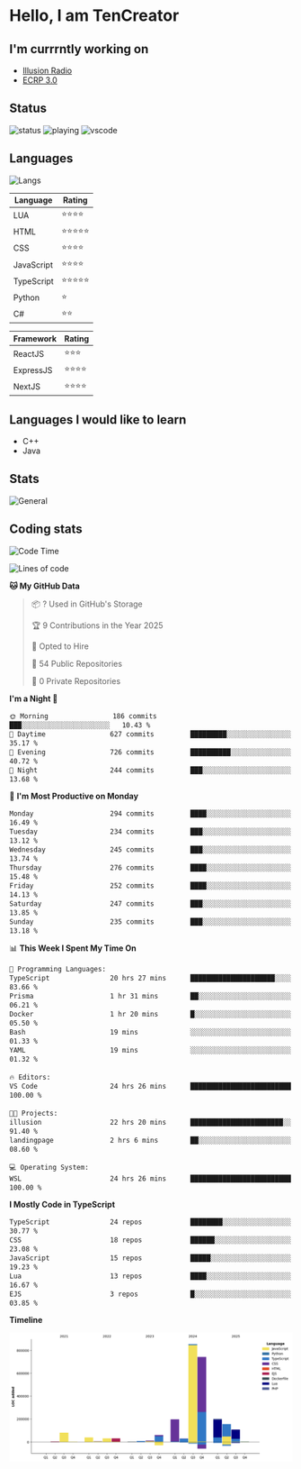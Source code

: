 # Hello, I am TenCreator

## I'm currrntly working on
- [Illusion Radio](https://illusionradio.co.uk/)
- [ECRP 3.0](http://github.com/Emerald-Coast-Roleplay/)

## Status
![status](https://api.statusbadges.me/badge/status/518334475038359555?simple=true&style=for-the-badge)
![playing](https://api.statusbadges.me/badge/playing/518334475038359555?style=for-the-badge)
![vscode](https://api.statusbadges.me/badge/vscode/518334475038359555?style=for-the-badge)

## Languages
![Langs](https://github-readme-stats.vercel.app/api/top-langs/?username=tencreator&layout=compact&theme=radical)


|Language|Rating|
|--------|------|
|LUA|⭐️⭐️⭐️⭐️|
|HTML|⭐️⭐️⭐️⭐️⭐️|
|CSS|⭐️⭐️⭐️⭐️|
|JavaScript|⭐️⭐️⭐️⭐️|
|TypeScript|⭐️⭐️⭐️⭐️⭐️|
|Python|⭐️|
|C#|⭐️⭐️ |

|Framework|Rating|
|--------|------|
|ReactJS|⭐️⭐️⭐|
|ExpressJS|⭐️⭐️⭐️⭐️|
|NextJS|⭐️⭐️⭐⭐️|

## Languages I would like to learn
- C++
- Java

## Stats
![General](https://github-readme-stats.vercel.app/api?username=tencreator&show_icons=true&theme=radical)

## Coding stats

<!--START_SECTION:waka-->
![Code Time](http://img.shields.io/badge/Code%20Time-363%20hrs%2016%20mins-blue)

![Lines of code](https://img.shields.io/badge/From%20Hello%20World%20I%27ve%20Written-1.9%20million%20lines%20of%20code-blue)

**🐱 My GitHub Data** 

> 📦 ? Used in GitHub's Storage 
 > 
> 🏆 9 Contributions in the Year 2025
 > 
> 💼 Opted to Hire
 > 
> 📜 54 Public Repositories 
 > 
> 🔑 0 Private Repositories 
 > 
**I'm a Night 🦉** 

```text
🌞 Morning                186 commits         ███░░░░░░░░░░░░░░░░░░░░░░   10.43 % 
🌆 Daytime                627 commits         █████████░░░░░░░░░░░░░░░░   35.17 % 
🌃 Evening                726 commits         ██████████░░░░░░░░░░░░░░░   40.72 % 
🌙 Night                  244 commits         ███░░░░░░░░░░░░░░░░░░░░░░   13.68 % 
```
📅 **I'm Most Productive on Monday** 

```text
Monday                   294 commits         ████░░░░░░░░░░░░░░░░░░░░░   16.49 % 
Tuesday                  234 commits         ███░░░░░░░░░░░░░░░░░░░░░░   13.12 % 
Wednesday                245 commits         ███░░░░░░░░░░░░░░░░░░░░░░   13.74 % 
Thursday                 276 commits         ████░░░░░░░░░░░░░░░░░░░░░   15.48 % 
Friday                   252 commits         ████░░░░░░░░░░░░░░░░░░░░░   14.13 % 
Saturday                 247 commits         ███░░░░░░░░░░░░░░░░░░░░░░   13.85 % 
Sunday                   235 commits         ███░░░░░░░░░░░░░░░░░░░░░░   13.18 % 
```


📊 **This Week I Spent My Time On** 

```text
💬 Programming Languages: 
TypeScript               20 hrs 27 mins      █████████████████████░░░░   83.66 % 
Prisma                   1 hr 31 mins        ██░░░░░░░░░░░░░░░░░░░░░░░   06.21 % 
Docker                   1 hr 20 mins        █░░░░░░░░░░░░░░░░░░░░░░░░   05.50 % 
Bash                     19 mins             ░░░░░░░░░░░░░░░░░░░░░░░░░   01.33 % 
YAML                     19 mins             ░░░░░░░░░░░░░░░░░░░░░░░░░   01.32 % 

🔥 Editors: 
VS Code                  24 hrs 26 mins      █████████████████████████   100.00 % 

🐱‍💻 Projects: 
illusion                 22 hrs 20 mins      ███████████████████████░░   91.40 % 
landingpage              2 hrs 6 mins        ██░░░░░░░░░░░░░░░░░░░░░░░   08.60 % 

💻 Operating System: 
WSL                      24 hrs 26 mins      █████████████████████████   100.00 % 
```

**I Mostly Code in TypeScript** 

```text
TypeScript               24 repos            ████████░░░░░░░░░░░░░░░░░   30.77 % 
CSS                      18 repos            ██████░░░░░░░░░░░░░░░░░░░   23.08 % 
JavaScript               15 repos            █████░░░░░░░░░░░░░░░░░░░░   19.23 % 
Lua                      13 repos            ████░░░░░░░░░░░░░░░░░░░░░   16.67 % 
EJS                      3 repos             █░░░░░░░░░░░░░░░░░░░░░░░░   03.85 % 
```



**Timeline**

![Lines of Code chart](https://raw.githubusercontent.com/tencreator/tencreator/main/assets/bar_graph.png)


<!--END_SECTION:waka-->
